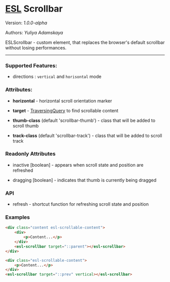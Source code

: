 # [ESL](../../../README.md) Scrollbar

Version: *1.0.0-alpha*

Authors: *Yuliya Adamskaya*

ESLScrollbar - custom element, that replaces the browser's default scrollbar without losing performances.
 
--- 
 
### Supported Features:
- directions : `vertical` and `horisontal` mode

### Attributes:

- **horizontal** - horizontal scroll orientation marker

- **target** - [TraversingQuery](./../esl-traversing-query/README.md) to find scrollable content

- **thumb-class** (default 'scrollbar-thumb') - class that will be added to scroll thumb

- **track-class** (default 'scrollbar-track') - class that will be added to scroll track

### Readonly Attributes
- inactive \[boolean] - appears when scroll state and position are refreshed
  
- dragging \[boolean] - indicates that thumb is currently being dragged

### API
- refresh - shortcut function for refreshing scroll state and position

### Examples
```html
<div class="content esl-scrollable-content">
    <div>
        <p>Content...</p>
    </div>
    <esl-scrollbar target="::parent"></esl-scrollbar>
</div>
```
```html
<div class="esl-scrollable-content">
    <p>Content...</p>
</div>
<esl-scrollbar target="::prev" vertical></esl-scrollbar>
```
